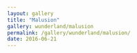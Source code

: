 ```yaml
---
layout: gallery
title: "Malusion"
gallery: wunderland/malusion
permalink: /gallery/wunderland/malusion/
date: 2016-06-21
---
```

